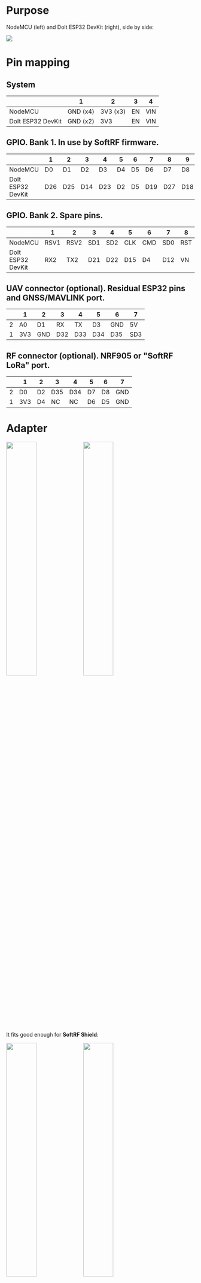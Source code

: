 # Purpose

NodeMCU (left) and DoIt ESP32 DevKit (right), side by side: <br>

![](https://github.com/lyusupov/SoftRF/raw/master/documents/images/ESP32-NODEMCU-ADAPTER-1.jpg)

# Pin mapping

## System

|  | 1 | 2 | 3 | 4 |
| ----------------- | -------- | -------- | -- | --- |
| NodeMCU           | GND (x4) | 3V3 (x3) | EN | VIN |
| DoIt ESP32 DevKit | GND (x2) | 3V3      | EN | VIN |

## GPIO. Bank 1. In use by SoftRF firmware.

|  |1|2|3|4|5|6|7|8|9|10|11|12|13|
| ----------------- |--|--|--|--|--|--|--|--|--|---|---|--|---|
| NodeMCU           |D0|D1|D2|D3|D4|D5|D6|D7|D8|RX|TX|A0|SD3|
| DoIt ESP32 DevKit |D26|D25|D14|D23|D2|D5|D19|D27|D18|RX0|TX0|VP|D13|

## GPIO. Bank 2. Spare pins.

|  |1|2|3|4|5|6|7|8|
| ----------------- |--|--|--|--|--|--|--|--|
| NodeMCU           |RSV1|RSV2|SD1|SD2|CLK|CMD|SD0|RST|
| DoIt ESP32 DevKit |RX2|TX2|D21|D22|D15|D4|D12|VN|

## UAV connector (optional). Residual ESP32 pins and GNSS/MAVLINK port.

|  |1|2|3|4|5|6|7|
|--|--|--|--|--|--|--|--|
| 2 |A0|D1|RX|TX|D3|GND|5V|
| 1 |3V3|GND|D32|D33|D34|D35|SD3|

## RF connector (optional). NRF905 or "SoftRF LoRa" port.

|  |1|2|3|4|5|6|7|
|--|--|--|--|--|--|--|--|
| 2 |D0|D2|D35|D34|D7|D8|GND|
| 1 |3V3|D4|NC|NC|D6|D5|GND|

# Adapter

<p><img src="https://github.com/lyusupov/SoftRF/raw/master/documents/images/ESP32-NODEMCU-ADAPTER-5.jpg" width="40%" height="40%"> <img src="https://github.com/lyusupov/SoftRF/raw/master/documents/images/ESP32-NODEMCU-ADAPTER-6.jpg" width="40%" height="40%"></p>

It fits good enough for **SoftRF Shield**: <br> 

<p><img src="https://github.com/lyusupov/SoftRF/raw/master/documents/images/ESP32-NODEMCU-ADAPTER-8.jpg" width="40%" height="40%"> <img src="https://github.com/lyusupov/SoftRF/raw/master/documents/images/ESP32-NODEMCU-ADAPTER-7.jpg" width="40%" height="40%"></p>

and for **SoftRF Enclosure V4** as well:  <br>

![](https://github.com/lyusupov/SoftRF/raw/master/documents/images/ESP32-NODEMCU-ADAPTER-9.jpg)

# PCB manufacturing

You can order the PCB direct from manufacturer: &nbsp;&nbsp;&nbsp;&nbsp; <a href="https://PCBs.io/share/4xgbg"><img src="https://s3.amazonaws.com/pcbs.io/share.png" alt="Order from PCBs.io"></img></a><br>

Estimated price for minimum 4 pcs of the PCB with basic international shipping included in is around 7 USD.<br>

Expect to wait:
- 1 week for panelization
- 2 weeks for fabrication 
- 1-2 weeks for delivery to your location

![](https://github.com/lyusupov/SoftRF/raw/master/documents/images/ESP32-NODEMCU-ADAPTER-PCB.JPG)

# Bill of materials

Number|Part|Qty|Picture|Source
---|---|---|---|---
1|PCB|1|![](https://s3.amazonaws.com/pcbsio/svgs/e35706dacc5c602ce8189f8155dde1864330ef9521bdc46b84b4bb962c59313d/top.svg)|<a href="https://PCBs.io/share/4xgbg"><img src="https://s3.amazonaws.com/pcbs.io/share.png" alt="Order from PCBs.io"></img></a>
2|1x40 female header 2.54mm|1|![](https://github.com/lyusupov/SoftRF/blob/master/documents/images/bom/f1x40.jpg)|[AliExpress](https://www.aliexpress.com/item/10-2-54-40/32839452712.html)
3|1x40 male header 2.54mm|1|![](https://github.com/lyusupov/SoftRF/blob/master/documents/images/bom/m40.jpg)|[AliExpress](https://www.aliexpress.com/item/10pcs-40-Pin-1x40-Single-Row-Male-2-54-Breakable-Pin-Header-Connector-Strip-for-Arduino/32806313091.html)
